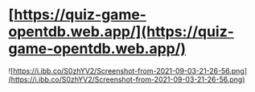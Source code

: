 # [https://quiz-game-opentdb.web.app/](https://quiz-game-opentdb.web.app/)<br />
![https://i.ibb.co/S0zhYV2/Screenshot-from-2021-09-03-21-26-56.png](https://i.ibb.co/S0zhYV2/Screenshot-from-2021-09-03-21-26-56.png)
